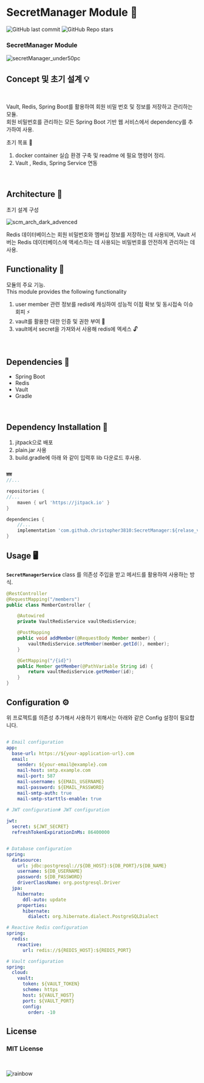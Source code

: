 # **SecretManager Module** 🤫

![GitHub last commit](https://img.shields.io/github/last-commit/christopher3810/SecretManager?style=flat-square) ![GitHub Repo stars](https://img.shields.io/github/stars/christopher3810/SecretManager?style=flat-square)


### SecretManager Module

![secretManager_under50pc](https://user-images.githubusercontent.com/61622657/227206522-a586e0b1-9d68-4a8f-ba0a-0bc8c8d5978a.png)



## **Concept 및 초기 설계** 💡
<br>

Vault, Redis, Spring Boot를 활용하여 회원 비밀 번호 및 정보를 저장하고 관리하는 모듈.\
회원 비밀번호를 관리하는 모든 Spring Boot 기반 웹 서비스에서 dependency를 추가하여 사용.

초기 목표 🎯
1. docker container 실습 환경 구축 및 readme 에 필요 명령어 정리.
2. Vault , Redis, Spring Service 연동

<br>

## **Architecture**  📐


초기 설계 구성

![scm_arch_dark_advenced](https://user-images.githubusercontent.com/61622657/225190246-7a2544a0-ea1e-4503-ae0e-9cf99ec1a800.png)


Redis 데이터베이스는 회원 비밀번호와 멤버십 정보를 저장하는 데 사용되며, Vault 서버는 Redis 데이터베이스에 액세스하는 데 사용되는 비밀번호를 안전하게 관리하는 데 사용.

## **Functionality** 🔧

모듈의 주요 기능.\
This module provides the following functionality

1. user member 관련 정보를 redis에 캐싱하여 성능적 이점 확보 및 동시접속 이슈 회피 ⚡
2. vault를 활용한 대한 인증 및 권한 부여 🔑
3. vault에서 secret을 가져와서 사용해 redis에 엑세스 🔓

<br>

## **Dependencies** 🔗

- Spring Boot
- Redis
- Vault
- Gradle

<br>

## Dependency Installation 💾

1. jitpack으로 배포
2. plain.jar 사용
3. build.gradle에 아래 와 같이 입력후 lib 다운로드 후사용.


```gradle

₩₩
//...

repositories {
//...
    maven { url 'https://jitpack.io' }
}

dependencies {
    //...
    implementation 'com.github.christopher3810:SecretManager:${relase_version}:plain'
}

```

## **Usage** 🖥️

**`SecretManagerService`** class 를 의존성 주입을 받고 메서드를 활용하여 사용하는 방식.



```java
@RestController
@RequestMapping("/members")
public class MemberController {

    @Autowired
    private VaultRedisService vaultRedisService;

    @PostMapping
    public void addMember(@RequestBody Member member) {
        vaultRedisService.setMember(member.getId(), member);
    }

    @GetMapping("/{id}")
    public Member getMember(@PathVariable String id) {
        return vaultRedisService.getMember(id);
    }
}

```

## **Configuration** ⚙️

위 프로젝트를 의존성 추가해서 사용하기 위해서는 아래와 같은 Config 설정이 필요합니다.

```yaml

# Email configuration
app:
  base-url: https://${your-application-url}.com
  email:
    sender: ${your-email@example}.com
    mail-host: smtp.example.com
    mail-port: 587
    mail-username: ${EMAIL_USERNAME}
    mail-password: ${EMAIL_PASSWORD}
    mail-smtp-auth: true
    mail-smtp-starttls-enable: true

# JWT configuration# JWT configuration
    
jwt:
  secret: ${JWT_SECRET}
  refreshTokenExpirationInMs: 86400000


# Database configuration
spring:
  datasource:
    url: jdbc:postgresql://${DB_HOST}:${DB_PORT}/${DB_NAME}
    username: ${DB_USERNAME}
    password: ${DB_PASSWORD}
    driverClassName: org.postgresql.Driver
  jpa:
    hibernate:
      ddl-auto: update
    properties:
      hibernate:
        dialect: org.hibernate.dialect.PostgreSQLDialect

# Reactive Redis configuration
spring:
  redis:
    reactive:
      url: redis://${REDIS_HOST}:${REDIS_PORT}

# Vault configuration
spring:
  cloud:
    vault:
      token: ${VAULT_TOKEN}
      scheme: https
      host: ${VAULT_HOST}
      port: ${VAULT_PORT}
      config:
        order: -10

```

## License

### MIT License

<br>

![rainbow](https://media.tenor.com/S-TQKsUL38YAAAAC/rainbow-spongebob.gif)